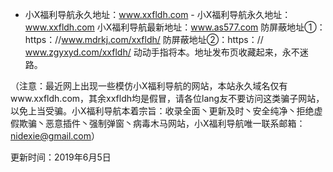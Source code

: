 - 小X福利导航永久地址：www.xxfldh.com -
小X福利导航永久地址：www.xxfldh.com
小X福利导航最新地址：www.as577.com
防屏蔽地址①：https：//www.mdrkj.com/xxfldh/ 防屏蔽地址②：https：// www.zgyxyd.com/xxfldh/ 动动手指将本。地址发布页收藏起来，永不迷路。

（注意：最近网上出现一些模仿小X福利导航的网站，本站永久域名仅有www.xxfldh.com，其余xxfldh均是假冒，请各位lang友不要访问这类骗子网站，以免上当受骗。小X福利导航本着宗旨：收录全面丶更新及时丶安全纯净丶拒绝虚假欺骗丶恶意插件丶强制弹窗丶病毒木马网站，小X福利导航唯一联系邮箱：nidexie@gmail.com）

更新时间：2019年6月5日
